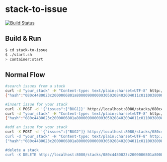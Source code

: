 # stack-to-issue #

[![Build Status](https://travis-ci.org/maquessime/stack-to-issue.svg?branch=master)](https://travis-ci.org/maquessime/stack-to-issue)

## Build & Run ##

```sh
$ cd stack-to-issue
$ ./start.sh
> container:start
```

## Normal Flow ##

```sh
#search issues from a stack
curl -d "your_stack" -H "Content-type: text/plain;charset=UTF-8" http://localhost:8080
{"hash":"080c4480023c2000006801a8000090000003050208402004011c0110038098ca","issues":[]}

#insert issue for your stack
curl -X POST -d '{"issues":["BUG1]}' http://localhost:8080/stacks/080c4480023c2000006801a8000090000003050208402004011c0110038098ca/issues
curl -d "your_stack" -H "Content-type: text/plain;charset=UTF-8" http://localhost:8080
{"hash":"080c4480023c2000006801a8000090000003050208402004011c0110038098ca","issues":["BUG1"]}

#add an issue for your stack
curl -X POST -d '{"issues":["BUG2"]} http://localhost:8080/stacks/080c4480023c2000006801a8000090000003050208402004011c0110038098ca/issues
curl -d "your_stack" -H "Content-type: text/plain;charset=UTF-8" http://localhost:8080
{"hash":"080c4480023c2000006801a8000090000003050208402004011c0110038098ca","issues":["BUG1","BUG2"]}

#delete a stack
curl -X DELETE http://localhost:8080/stacks/080c4480023c2000006801a8000090000003050208402004011c0110038098ca/
```
